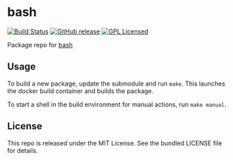bash
==========

[![Build Status](https://img.shields.io/circleci/project/amylum/bash.svg)](https://circleci.com/gh/amylum/bash)
[![GitHub release](https://img.shields.io/github/release/amylum/bash.svg)](https://github.com/amylum/bash/releases)
[![GPL Licensed](http://img.shields.io/badge/license-GPL3-green.svg)](https://tldrlegal.com/license/gnu-general-public-license-v3-(gpl-3))

Package repo for [bash](http://www.gnu.org/software/bash/bash.html)

## Usage

To build a new package, update the submodule and run `make`. This launches the docker build container and builds the package.

To start a shell in the build environment for manual actions, run `make manual`.

## License

This repo is released under the MIT License. See the bundled LICENSE file for details.

